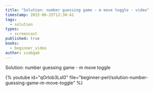 ```yaml
---
title: "Solution: number guessing game - m move toggle - video"
timestamp: 2015-06-25T12:30:41
tags:
  - solution
types:
  - screencast
published: true
books:
  - beginner_video
author: szabgab
---
```



Solution: number guessing game - m move toggle


{% youtube id="qOrlob3LsI0" file="beginner-perl/solution-number-guessing-game-m-move-toggle" %}
